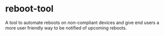 # reboot-tool
A tool to automate reboots on non-compliant devices and give end users a more user friendly way to be notified of upcoming reboots.
